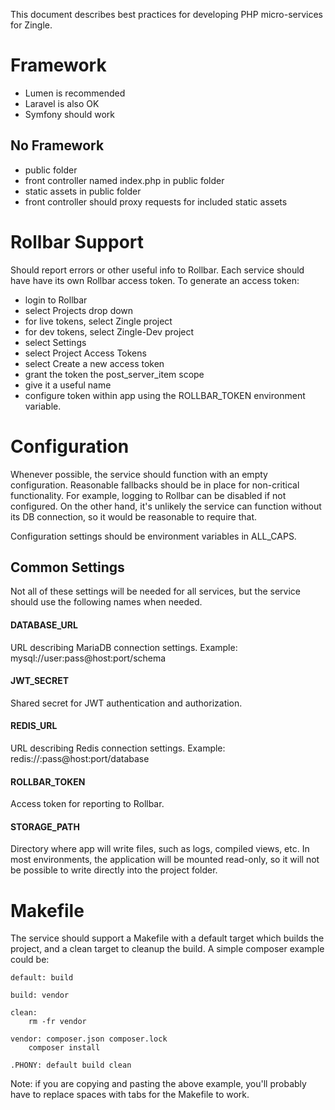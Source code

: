 This document describes best practices for developing PHP micro-services for
Zingle.

Framework
=========
 * Lumen is recommended
 * Laravel is also OK
 * Symfony should work

No Framework
-----------------
 * public folder
 * front controller named index.php in public folder
 * static assets in public folder
 * front controller should proxy requests for included static assets

Rollbar Support
===============
Should report errors or other useful info to Rollbar.  Each service should have
have its own Rollbar access token.  To generate an access token:

 * login to Rollbar
 * select Projects drop down
 * for live tokens, select Zingle project
 * for dev tokens, select Zingle-Dev project
 * select Settings
 * select Project Access Tokens
 * select Create a new access token
 * grant the token the post_server_item scope
 * give it a useful name
 * configure token within app using the ROLLBAR_TOKEN environment variable.

Configuration
=============
Whenever possible, the service should function with an empty configuration.
Reasonable fallbacks should be in place for non-critical functionality.  For
example, logging to Rollbar can be disabled if not configured.  On the other
hand, it's unlikely the service can function without its DB connection, so it
would be reasonable to require that.

Configuration settings should be environment variables in ALL_CAPS.

Common Settings
---------------
Not all of these settings will be needed for all services, but the service
should use the following names when needed.

#### DATABASE_URL
URL describing MariaDB connection settings.  Example:
mysql://user:pass@host:port/schema

#### JWT_SECRET
Shared secret for JWT authentication and authorization.

#### REDIS_URL
URL describing Redis connection settings.  Example:
redis://:pass@host:port/database

#### ROLLBAR_TOKEN
Access token for reporting to Rollbar.

#### STORAGE_PATH
Directory where app will write files, such as logs, compiled views, etc.  In
most environments, the application will be mounted read-only, so it will not
be possible to write directly into the project folder.

Makefile
========
The service should support a Makefile with a default target which builds the
project, and a clean target to cleanup the build.  A simple composer example
could be:

```
default: build

build: vendor

clean:
    rm -fr vendor

vendor: composer.json composer.lock
    composer install

.PHONY: default build clean
```

Note: if you are copying and pasting the above example, you'll probably have
to replace spaces with tabs for the Makefile to work.
